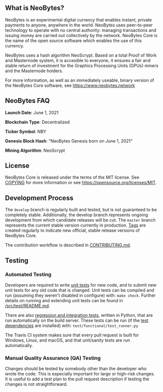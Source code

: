 ## What is NeoBytes?

NeoBytes is an experimental digital currency that enables instant, private payments to anyone, anywhere in the world. NeoBytes uses peer-to-peer technology to operate with no central authority: managing transactions and issuing money are carried out collectively by the network. NeoBytes Core is the name of the open source software which enables the use of this currency.

NeoBytes uses a hash algorithm NeoScrypt. Based on a total Proof of Work and Masternode system, it is accesible to everyone, it ensures a fair and stable return of investment for the Graphics Processing Units (GPUs) miners and the Masternode holders.

For more information, as well as an immediately useable, binary version of the NeoBytes Core software, see <https://www.neobytes.network>

## NeoBytes FAQ

**Launch Date**: June 1, 2021

**Blockchain Type**: Decentralized

**Ticker Symbol**: NBY

**Genesis Block Hash**: "NeoBytes Genesis born on June 1, 2021"

**Mining Algorithm**: NeoScrypt


## License
NeoBytes Core is released under the terms of the MIT license. See [COPYING](COPYING) for more information or see <https://opensource.org/licenses/MIT>.

## Development Process
The `develop` branch is regularly built and tested, but is not guaranteed to be completely stable.  Additionally, the develop branch represents ongoing development from which candidate releases will be cut.
The `master` branch represents the current stable version currently in production.
[Tags](https://github.com/neobytes-project/NeoBytes/tags) are created regularly to indicate new official, stable release versions of NeoBytes Core.

The contribution workflow is described in [CONTRIBUTING.md](CONTRIBUTING.md).

## Testing

### Automated Testing

Developers are required to write [unit tests](src/test/README.md) for new code, and to submit new unit tests for any old code that is changed. Unit tests can be compiled and run (assuming they weren't disabled in configure) with: `make check`. Further details on running and extending unit tests can be found in [/src/test/README.md](/src/test/README.md).

There are also [regression and integration tests](/test), written in Python, that are run automatically on the build server.  These tests can be run (if the [test dependencies](/test) are installed) with: `test/functional/test_runner.py`

The Travis CI system makes sure that every pull request is built for Windows, Linux, and macOS, and that unit/sanity tests are run automatically.

### Manual Quality Assurance (QA) Testing

Changes should be tested by somebody other than the developer who wrote the code. This is especially important for large or high-risk changes. It is useful to add a test plan to the pull request description if testing the changes is not straightforward.

